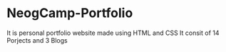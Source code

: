 # NeogCamp-Portfolio
It is personal portfolio website made using HTML and CSS
It consit of 14 Porjects and 3 Blogs
